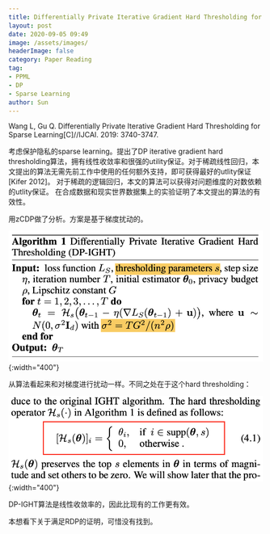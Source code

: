 ```yaml
---
title: Differentially Private Iterative Gradient Hard Thresholding for Sparse Learning (Skimming)
layout: post
date: 2020-09-05 09:49
image: /assets/images/
headerImage: false
category: Paper Reading
tag:
- PPML
- DP
- Sparse Learning
author: Sun
---
```


Wang L, Gu Q. Differentially Private Iterative Gradient Hard Thresholding for Sparse Learning[C]//IJCAI. 2019: 3740-3747.

考虑保护隐私的sparse learning。提出了DP iterative gradient hard thresholding算法，拥有线性收敛率和很强的utility保证。对于稀疏线性回归，本文提出的算法无需先前工作中使用的任何额外支持，即可获得最好的utlity保证[Kifer 2012]。 对于稀疏的逻辑回归，本文的算法可以获得对问题维度的对数依赖的utlity保证。 在合成数据和现实世界数据集上的实验证明了本文提出的算法的有效性。

<!--more-->

用zCDP做了分析。方案是基于梯度扰动的。

![](/assets/images/2020-09-05-DP-iterative-gradient-sparse-learning/image-20200905151241715.png){:width="400"}

从算法看起来和对梯度进行扰动一样。不同之处在于这个hard thresholding：

![](/assets/images/2020-09-05-DP-iterative-gradient-sparse-learning/image-20200905152037875.png){:width="400"}

DP-IGHT算法是线性收敛率的，因此比现有的工作更有效。



本想看下关于满足RDP的证明，可惜没有找到。



